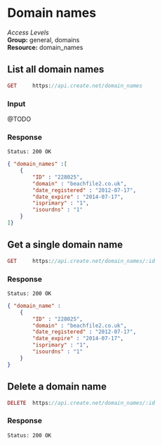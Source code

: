 Domain names
=============

*Access Levels*    
__Group:__ general, domains     
__Resource:__ domain_names

List all domain names
-------------------

```php
GET 	https://api.create.net/domain_names
```

### Input

@TODO

### Response

```console
Status: 200 OK
```

```json
{ "domain_names" :[ 
	{
		"ID" : "228025",
		"domain" : "beachfile2.co.uk",
		"date_registered" : "2012-07-17",
		"date_expire" : "2014-07-17",
		"isprimary" : "1",
		"isourdns" : "1"
	}
]}
```

Get a single domain name
-----------------------

```php
GET 	https://api.create.net/domain_names/:id
```

### Response

```console
Status: 200 OK
```

```json
{ "domain_name" : 
	{
		"ID" : "228025",
		"domain" : "beachfile2.co.uk",
		"date_registered" : "2012-07-17",
		"date_expire" : "2014-07-17",
		"isprimary" : "1",
		"isourdns" : "1"
	}
}
```

Delete a domain name
------------------

```php
DELETE 	https://api.create.net/domain_names/:id
```

### Response

```console
Status: 200 OK
```